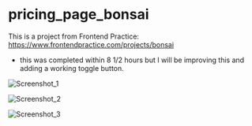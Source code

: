 # pricing_page_bonsai
This is a project from Frontend Practice: https://www.frontendpractice.com/projects/bonsai
- this was completed within 8 1/2 hours but I will be improving this and adding a working toggle button. 

![Screenshot_1](https://github.com/zipage/pricing_page_bonsai/assets/59000769/dfdfa61c-33e0-4bf7-a9a3-1f42d91922da)


![Screenshot_2](https://github.com/zipage/pricing_page_bonsai/assets/59000769/1d80586b-22de-4f20-979c-516df04d5713)


![Screenshot_3](https://github.com/zipage/pricing_page_bonsai/assets/59000769/ca471c80-8ef3-4ff7-b371-a239313062b5)
